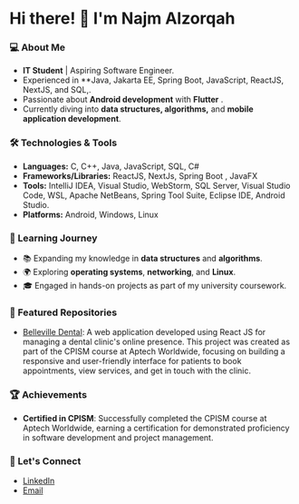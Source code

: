 # Hi there! 👋 I'm Najm Alzorqah

### 💻 About Me
- **IT Student** | Aspiring Software Engineer.
- Experienced in **Java, Jakarta EE, Spring Boot, JavaScript, ReactJS, NextJS, and SQL,.
- Passionate about **Android development** with **Flutter** .
- Currently diving into **data structures, algorithms,** and **mobile application development**.

### 🛠️ Technologies & Tools
- **Languages:** C, C++, Java, JavaScript, SQL, C#
- **Frameworks/Libraries:** ReactJS, NextJs, Spring Boot , JavaFX
- **Tools:** IntelliJ IDEA, Visual Studio, WebStorm, SQL Server, Visual Studio Code, WSL, Apache NetBeans, Spring Tool Suite, Eclipse IDE, Android Studio.
- **Platforms:** Android, Windows, Linux

### 🌱 Learning Journey
- 📚 Expanding my knowledge in **data structures** and **algorithms**.
- 🌍 Exploring **operating systems**, **networking**, and **Linux**.
- 🎓 Engaged in hands-on projects as part of my university coursework.

### 📂 Featured Repositories
- [Belleville Dental](https://github.com/NajmAlzorqah/belleville-dental-react-eproject): A web application developed using React JS for managing a dental clinic's online presence. This project was created as part of the CPISM course at Aptech Worldwide, focusing on building a responsive and user-friendly interface for patients to book appointments, view services, and get in touch with the clinic. 


### 🏆 Achievements
- **Certified in CPISM**: Successfully completed the CPISM course at Aptech Worldwide, earning a certification for demonstrated proficiency in software development and project management.

### 🤝 Let's Connect
- [LinkedIn](https://www.linkedin.com/in/najm-alzorqah/)
- [Email](najmalzorqah@gmail.com)
